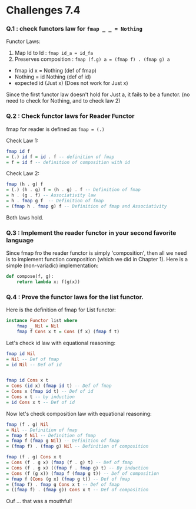 # Challenges 7.4

### Q.1 : check functors law for `fmap _ _ = Nothing`

Functor Laws:
1. Map Id to Id : `fmap id_a = id_fa`
2. Preserves composition : `fmap (f.g) a = (fmap f) . (fmap g) a`

- fmap id x = Nothing (def of fmap)
- Nothing = id Nothing (def of id)
- expected id (Just x) (Does not work for Just x)

Since the first functor law doesn't hold for Just a, it fails to be a functor. (no need to check for Nothing, and to check law 2)


### Q.2 : Check functor laws for Reader Functor

fmap for reader is defined as `fmap = (.)`

Check Law 1:
```haskell
fmap id f
= (.) id f = id . f -- definition of fmap
= f = id f -- definition of composition with id
``` 

Check Law 2:
```haskell
fmap (h . g) f
= (.) (h . g) f = (h . g) . f -- Definition of fmap
= h . (g . f) -- Associativity law
= h . fmap g f  -- Definition of fmap
= (fmap h . fmap g) f -- Definition of fmap and Associativity
```

Both laws hold.


### Q.3 : Implement the reader functor in your second favorite language

Since fmap fro the reader functor is simply 'composition', then all we need is to implement function composition (which we did in Chapter 1). Here is a simple (non-variadic) implementation:
```python
def compose(f, g):
    return lambda x: f(g(x)) 
```


### Q.4 : Prove the functor laws for the list functor.

Here is the definition of fmap for List functor:

```haskell
instance Functor list where
    fmap _ Nil = Nil
    fmap f Cons x t = Cons (f x) (fmap f t)
```

Let's check id law with equational reasoning:

```haskell
fmap id Nil
= Nil -- Def of fmap
= id Nil -- Def of id


fmap id Cons x t
= Cons (id x) (fmap id t) -- Def of fmap
= Cons x (fmap id t) -- Def of id
= Cons x t -- by induction
= id Cons x t -- Def of id
```

Now let's check composition law with equational reasoning:

```haskell
fmap (f . g) Nil
= Nil -- Definition of fmap
= fmap f Nil -- Definition of fmap
= fmap f (fmap g Nil) -- Definition of fmap
= (fmap f) . (fmap g) Nil -- Definition of composition

fmap (f . g) Cons x t
= Cons (f . g x) (fmap (f . g) t) -- Def of fmap
= Cons (f . g x) ((fmap f . fmap g) t) -- By induction
= Cons (f (g x)) (fmap f (fmap g t)) -- Def of composition
= fmap f (Cons (g x) (fmap g t)) -- Def of fmap
= (fmap f) . fmap g Cons x t -- Def of fmap
= ((fmap f) . (fmap g)) Cons x t -- Def of composition

```


Ouf ... that was a mouthful!